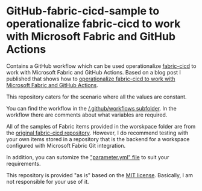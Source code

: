 # GitHub-fabric-cicd-sample to operationalize fabric-cicd to work with Microsoft Fabric and GitHub Actions
Contains a GitHub workflow which can be used operationalize [fabric-cicd](https://github.com/microsoft/fabric-cicd) to work with Microsoft Fabric and GitHub Actions. Based on a blog post I published that shows how to [operationalize fabric-cicd to work with Microsoft Fabric and GitHub Actions](https://www.kevinrchant.com/2025/04/11/operationalize-fabric-cicd-to-work-with-microsoft-fabric-and-github-actions/).

This repository caters for the scenario where all the values are constant.

You can find the workflow in the [/.github/workflows subfolder](/.github/workflows). In the workflow there are comments about what variables are required.

All of the samples of Fabric items provided in the worskpace folder are from the [original fabric-cicd repository](https://github.com/microsoft/fabric-cicd). However, I do recommend testing with your own items stored in a repository that is the backend for a workspace configured with Microsoft Fabric Git integration.

In addition, you can sutomize the ["parameter.yml" file](/workspace/parameter.yml) to suit your requirements.

This repository is provided "as is" based on the [MIT license](https://opensource.org/licenses/MIT). Basically, I am not responsible for your use of it.
